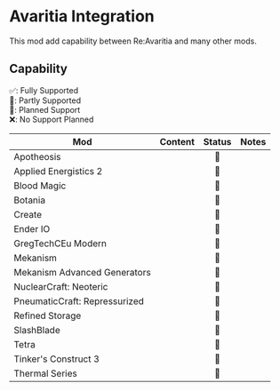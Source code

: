 # Avaritia Integration

This mod add capability between Re:Avaritia and many other mods.

## Capability

✅: Fully Supported<br>
🚧: Partly Supported<br>
🔲: Planned Support<br>
❌: No Support Planned<br>

| Mod                           | Content | Status | Notes |
|-------------------------------|:--------|:------:|-------|
| Apotheosis                    |         |   🔲   |       |
| Applied Energistics 2         |         |   🚧   |       |
| Blood Magic                   |         |   🚧   |       |
| Botania                       |         |   🚧   |       |
| Create                        |         |   🚧   |       |
| Ender IO                      |         |   🚧   |       |
| GregTechCEu Modern            |         |   🔲   |       |
| Mekanism                      |         |   🔲   |       |
| Mekanism Advanced Generators  |         |   🔲   |       |
| NuclearCraft: Neoteric        |         |   🔲   |       |
| PneumaticCraft: Repressurized |         |   🚧   |       |
| Refined Storage               |         |   🚧   |       |
| SlashBlade                    |         |   🚧   |       |
| Tetra                         |         |   🔲   |       |
| Tinker's Construct 3          |         |   🔲   |       |
| Thermal Series                |         |   🚧   |       |